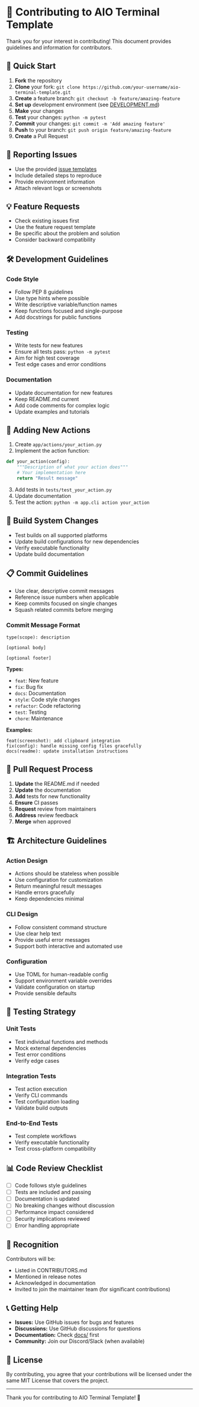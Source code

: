 # 🤝 Contributing to AIO Terminal Template

Thank you for your interest in contributing! This document provides guidelines and information for contributors.

## 🚀 Quick Start

1. **Fork** the repository
2. **Clone** your fork: `git clone https://github.com/your-username/aio-terminal-template.git`
3. **Create** a feature branch: `git checkout -b feature/amazing-feature`
4. **Set up** development environment (see [DEVELOPMENT.md](docs/DEVELOPMENT.md))
5. **Make** your changes
6. **Test** your changes: `python -m pytest`
7. **Commit** your changes: `git commit -m 'Add amazing feature'`
8. **Push** to your branch: `git push origin feature/amazing-feature`
9. **Create** a Pull Request

## 🐛 Reporting Issues

- Use the provided [issue templates](.github/ISSUE_TEMPLATE/)
- Include detailed steps to reproduce
- Provide environment information
- Attach relevant logs or screenshots

## 💡 Feature Requests

- Check existing issues first
- Use the feature request template
- Be specific about the problem and solution
- Consider backward compatibility

## 🛠️ Development Guidelines

### Code Style
- Follow PEP 8 guidelines
- Use type hints where possible
- Write descriptive variable/function names
- Keep functions focused and single-purpose
- Add docstrings for public functions

### Testing
- Write tests for new features
- Ensure all tests pass: `python -m pytest`
- Aim for high test coverage
- Test edge cases and error conditions

### Documentation
- Update documentation for new features
- Keep README.md current
- Add code comments for complex logic
- Update examples and tutorials

## 📝 Adding New Actions

1. Create `app/actions/your_action.py`
2. Implement the action function:
```python
def your_action(config):
    """Description of what your action does"""
    # Your implementation here
    return "Result message"
```

3. Add tests in `tests/test_your_action.py`
4. Update documentation
5. Test the action: `python -m app.cli action your_action`

## 🔧 Build System Changes

- Test builds on all supported platforms
- Update build configurations for new dependencies
- Verify executable functionality
- Update build documentation

## 📋 Commit Guidelines

- Use clear, descriptive commit messages
- Reference issue numbers when applicable
- Keep commits focused on single changes
- Squash related commits before merging

### Commit Message Format
```
type(scope): description

[optional body]

[optional footer]
```

**Types:**
- `feat`: New feature
- `fix`: Bug fix
- `docs`: Documentation
- `style`: Code style changes
- `refactor`: Code refactoring
- `test`: Testing
- `chore`: Maintenance

**Examples:**
```
feat(screenshot): add clipboard integration
fix(config): handle missing config files gracefully
docs(readme): update installation instructions
```

## 🎯 Pull Request Process

1. **Update** the README.md if needed
2. **Update** the documentation
3. **Add** tests for new functionality
4. **Ensure** CI passes
5. **Request** review from maintainers
6. **Address** review feedback
7. **Merge** when approved

## 🏗️ Architecture Guidelines

### Action Design
- Actions should be stateless when possible
- Use configuration for customization
- Return meaningful result messages
- Handle errors gracefully
- Keep dependencies minimal

### CLI Design
- Follow consistent command structure
- Use clear help text
- Provide useful error messages
- Support both interactive and automated use

### Configuration
- Use TOML for human-readable config
- Support environment variable overrides
- Validate configuration on startup
- Provide sensible defaults

## 🧪 Testing Strategy

### Unit Tests
- Test individual functions and methods
- Mock external dependencies
- Test error conditions
- Verify edge cases

### Integration Tests
- Test action execution
- Verify CLI commands
- Test configuration loading
- Validate build outputs

### End-to-End Tests
- Test complete workflows
- Verify executable functionality
- Test cross-platform compatibility

## 📊 Code Review Checklist

- [ ] Code follows style guidelines
- [ ] Tests are included and passing
- [ ] Documentation is updated
- [ ] No breaking changes without discussion
- [ ] Performance impact considered
- [ ] Security implications reviewed
- [ ] Error handling appropriate

## 🎉 Recognition

Contributors will be:
- Listed in CONTRIBUTORS.md
- Mentioned in release notes
- Acknowledged in documentation
- Invited to join the maintainer team (for significant contributions)

## 📞 Getting Help

- **Issues:** Use GitHub issues for bugs and features
- **Discussions:** Use GitHub discussions for questions
- **Documentation:** Check [docs/](docs/) first
- **Community:** Join our Discord/Slack (when available)

## 📜 License

By contributing, you agree that your contributions will be licensed under the same MIT License that covers the project.

---

Thank you for contributing to AIO Terminal Template! 🚀
